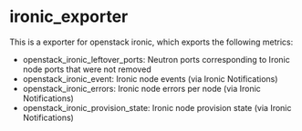 # ironic_exporter


This is a exporter for openstack ironic, which exports the following metrics:
- openstack_ironic_leftover_ports: Neutron ports corresponding to Ironic node ports that were not removed
- openstack_ironic_event: Ironic node events (via Ironic Notifications)
- openstack_ironic_errors: Ironic node errors per node (via Ironic Notifications)
- openstack_ironic_provision_state: Ironic node provision state (via Ironic Notifications)
